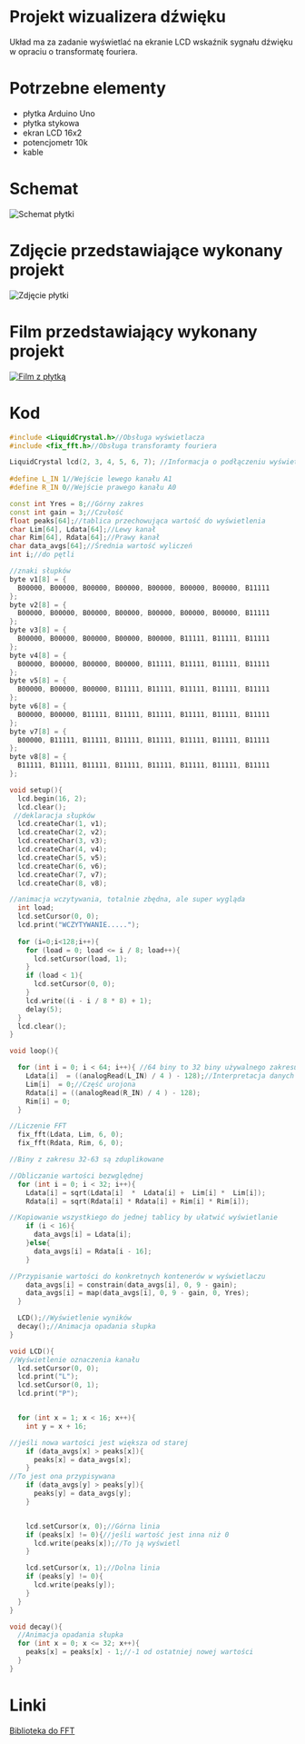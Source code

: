 # Projekt wizualizera dźwięku
Układ ma za zadanie wyświetlać na ekranie LCD wskaźnik sygnału dźwięku w opraciu o transformatę fouriera.
# Potrzebne elementy
- płytka Arduino Uno
- płytka stykowa
- ekran LCD 16x2
- potencjometr 10k
- kable
# Schemat
![Schemat płytki](./hardware/schemat.jpg)
# Zdjęcie przedstawiające wykonany projekt
![Zdjęcie płytki](./hardware/plytka.jpg)
# Film przedstawiający wykonany projekt
[![Film z płytką](http://img.youtube.com/vi/jLMTDOeTb-E/0.jpg)](http://www.youtube.com/watch?v=jLMTDOeTb-E "Wizualizer dźwięku test")
# Kod
```cpp
#include <LiquidCrystal.h>//Obsługa wyświetlacza
#include <fix_fft.h>//Obsługa transforamty fouriera

LiquidCrystal lcd(2, 3, 4, 5, 6, 7); //Informacja o podłączeniu wyświetlacza
 
#define L_IN 1//Wejście lewego kanału A1
#define R_IN 0//Wejście prawego kanału A0

const int Yres = 8;//Górny zakres
const int gain = 3;//Czułość
float peaks[64];//tablica przechowująca wartość do wyświetlenia
char Lim[64], Ldata[64];//Lewy kanał
char Rim[64], Rdata[64];//Prawy kanał
char data_avgs[64];//Średnia wartość wyliczeń
int i;//do pętli

//znaki słupków
byte v1[8] = {
  B00000, B00000, B00000, B00000, B00000, B00000, B00000, B11111
};
byte v2[8] = {
  B00000, B00000, B00000, B00000, B00000, B00000, B00000, B11111
};
byte v3[8] = {
  B00000, B00000, B00000, B00000, B00000, B11111, B11111, B11111
};
byte v4[8] = {
  B00000, B00000, B00000, B00000, B11111, B11111, B11111, B11111
};
byte v5[8] = {
  B00000, B00000, B00000, B11111, B11111, B11111, B11111, B11111
};
byte v6[8] = {
  B00000, B00000, B11111, B11111, B11111, B11111, B11111, B11111
};
byte v7[8] = {
  B00000, B11111, B11111, B11111, B11111, B11111, B11111, B11111
};
byte v8[8] = {
  B11111, B11111, B11111, B11111, B11111, B11111, B11111, B11111
};

void setup(){
  lcd.begin(16, 2);
  lcd.clear();
 //deklaracja słupków
  lcd.createChar(1, v1);
  lcd.createChar(2, v2);
  lcd.createChar(3, v3);
  lcd.createChar(4, v4);
  lcd.createChar(5, v5);
  lcd.createChar(6, v6);
  lcd.createChar(7, v7);
  lcd.createChar(8, v8);

//animacja wczytywania, totalnie zbędna, ale super wygląda
  int load;
  lcd.setCursor(0, 0);
  lcd.print("WCZYTYWANIE.....");
  
  for (i=0;i<128;i++){
    for (load = 0; load <= i / 8; load++){
      lcd.setCursor(load, 1);
    }
    if (load < 1){
      lcd.setCursor(0, 0);
    }
    lcd.write((i - i / 8 * 8) + 1);
    delay(5);
  }
  lcd.clear();
}

void loop(){

  for (int i = 0; i < 64; i++){ //64 biny to 32 biny używalnego zakresu
    Ldata[i]  = ((analogRead(L_IN) / 4 ) - 128);//Interpretacja danych z wejścia analogowego
    Lim[i]  = 0;//Część urojona
    Rdata[i] = ((analogRead(R_IN) / 4 ) - 128);
    Rim[i] = 0;
  }

//Liczenie FFT
  fix_fft(Ldata, Lim, 6, 0);
  fix_fft(Rdata, Rim, 6, 0);

//Biny z zakresu 32-63 są zduplikowane

//Obliczanie wartości bezwględnej
  for (int i = 0; i < 32; i++){
    Ldata[i] = sqrt(Ldata[i]  *  Ldata[i] +  Lim[i] *  Lim[i]);
    Rdata[i] = sqrt(Rdata[i] * Rdata[i] + Rim[i] * Rim[i]);

//Kopiowanie wszystkiego do jednej tablicy by ułatwić wyświetlanie
    if (i < 16){
      data_avgs[i] = Ldata[i];
    }else{
      data_avgs[i] = Rdata[i - 16];
    }

//Przypisanie wartości do konkretnych kontenerów w wyświetlaczu
    data_avgs[i] = constrain(data_avgs[i], 0, 9 - gain);
    data_avgs[i] = map(data_avgs[i], 0, 9 - gain, 0, Yres);
  }

  LCD();//Wyświetlenie wyników
  decay();//Animacja opadania słupka
}

void LCD(){
//Wyświetlenie oznaczenia kanału
  lcd.setCursor(0, 0);
  lcd.print("L");
  lcd.setCursor(0, 1);
  lcd.print("P");


  for (int x = 1; x < 16; x++){
    int y = x + 16;

//jeśli nowa wartości jest większa od starej
    if (data_avgs[x] > peaks[x]){
      peaks[x] = data_avgs[x];
    }
//To jest ona przypisywana
    if (data_avgs[y] > peaks[y]){
      peaks[y] = data_avgs[y];
    }


    lcd.setCursor(x, 0);//Górna linia
    if (peaks[x] != 0){//jeśli wartość jest inna niż 0
      lcd.write(peaks[x]);//To ją wyświetl
    }

    lcd.setCursor(x, 1);//Dolna linia
    if (peaks[y] != 0){
      lcd.write(peaks[y]);
    }
  }
}

void decay(){
  //Animacja opadania słupka
  for (int x = 0; x <= 32; x++){
    peaks[x] = peaks[x] - 1;//-1 od ostatniej nowej wartości
  }
}
```
# Linki
[Biblioteka do FFT](https://www.arduino.cc/reference/en/libraries/fix_fft/)